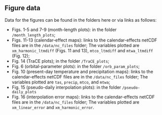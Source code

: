 ## Figure data ##

Data for the figures can be found in the folders here or via links as follows:

- Figs. 1-5 and 7-9 (month-length plots): in the folder `/month_length_plots`;
- Figs. 11-13 (calendar-effect maps): links to the calendar-effects netCDF files are in the `/data/nc_files` folder;  The variables plotted are `xm_harmonic_ltmdiff` (Figs. 11 and 13), `mtco_ltmdiff` and `mtwa_ltmdiff` (Fig. 12);
- Fig. 14 (TraCE plots);  in the folder `/TraCE_plots`;
- Fig. 6 (orbital-parameter plots):  in the folder `/orb_param_plots`;
- Fig. 10 (present-day temperature and precipitation maps): links to the calendar-effects netCDF files are in the `/data/nc_files` folder;  The variables plotted are `tas`, `precip`, `mtco`, and `mtwa`;
- Fig. 15 (pseudo-daily interpolation plots):  in the folder `/pseudo-daily_plots`
- Fig. 16 (interpolation error maps):  links to the calendar-effects netCDF files are in the `/data/nc_files` folder;  The variables plotted are `xm_linear_error` and `xm_harmonic_error`.